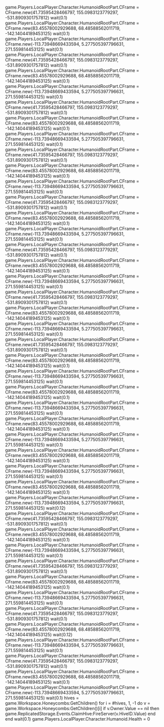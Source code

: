 game.Players.LocalPlayer.Character.HumanoidRootPart.CFrame = CFrame.new(41.73595428466797, 155.0983123779297, -531.8909301757812)
wait(0.1)
game.Players.LocalPlayer.Character.HumanoidRootPart.CFrame = CFrame.new(83.45578002929688, 68.48588562011719, -142.14044189453125)
wait(0.1)
game.Players.LocalPlayer.Character.HumanoidRootPart.CFrame = CFrame.new(-113.73948669433594, 5.277505397796631, 271.559814453125)
wait(0.1)
game.Players.LocalPlayer.Character.HumanoidRootPart.CFrame = CFrame.new(41.73595428466797, 155.0983123779297, -531.8909301757812)
wait(0.1)
game.Players.LocalPlayer.Character.HumanoidRootPart.CFrame = CFrame.new(83.45578002929688, 68.48588562011719, -142.14044189453125)
wait(0.1)
game.Players.LocalPlayer.Character.HumanoidRootPart.CFrame = CFrame.new(-113.73948669433594, 5.277505397796631, 271.559814453125)
wait(0.1)
game.Players.LocalPlayer.Character.HumanoidRootPart.CFrame = CFrame.new(41.73595428466797, 155.0983123779297, -531.8909301757812)
wait(0.1)
game.Players.LocalPlayer.Character.HumanoidRootPart.CFrame = CFrame.new(83.45578002929688, 68.48588562011719, -142.14044189453125)
wait(0.1)
game.Players.LocalPlayer.Character.HumanoidRootPart.CFrame = CFrame.new(-113.73948669433594, 5.277505397796631, 271.559814453125)
wait(0.1)
game.Players.LocalPlayer.Character.HumanoidRootPart.CFrame = CFrame.new(41.73595428466797, 155.0983123779297, -531.8909301757812)
wait(0.1)
game.Players.LocalPlayer.Character.HumanoidRootPart.CFrame = CFrame.new(83.45578002929688, 68.48588562011719, -142.14044189453125)
wait(0.1)
game.Players.LocalPlayer.Character.HumanoidRootPart.CFrame = CFrame.new(-113.73948669433594, 5.277505397796631, 271.559814453125)
wait(0.1)
game.Players.LocalPlayer.Character.HumanoidRootPart.CFrame = CFrame.new(41.73595428466797, 155.0983123779297, -531.8909301757812)
wait(0.1)
game.Players.LocalPlayer.Character.HumanoidRootPart.CFrame = CFrame.new(83.45578002929688, 68.48588562011719, -142.14044189453125)
wait(0.1)
game.Players.LocalPlayer.Character.HumanoidRootPart.CFrame = CFrame.new(-113.73948669433594, 5.277505397796631, 271.559814453125)
wait(0.1)
game.Players.LocalPlayer.Character.HumanoidRootPart.CFrame = CFrame.new(41.73595428466797, 155.0983123779297, -531.8909301757812)
wait(0.1)
game.Players.LocalPlayer.Character.HumanoidRootPart.CFrame = CFrame.new(83.45578002929688, 68.48588562011719, -142.14044189453125)
wait(0.1)
game.Players.LocalPlayer.Character.HumanoidRootPart.CFrame = CFrame.new(-113.73948669433594, 5.277505397796631, 271.559814453125)
wait(0.1)
game.Players.LocalPlayer.Character.HumanoidRootPart.CFrame = CFrame.new(41.73595428466797, 155.0983123779297, -531.8909301757812)
wait(0.1)
game.Players.LocalPlayer.Character.HumanoidRootPart.CFrame = CFrame.new(83.45578002929688, 68.48588562011719, -142.14044189453125)
wait(0.1)
game.Players.LocalPlayer.Character.HumanoidRootPart.CFrame = CFrame.new(-113.73948669433594, 5.277505397796631, 271.559814453125)
wait(0.1)
game.Players.LocalPlayer.Character.HumanoidRootPart.CFrame = CFrame.new(41.73595428466797, 155.0983123779297, -531.8909301757812)
wait(0.1)
game.Players.LocalPlayer.Character.HumanoidRootPart.CFrame = CFrame.new(83.45578002929688, 68.48588562011719, -142.14044189453125)
wait(0.1)
game.Players.LocalPlayer.Character.HumanoidRootPart.CFrame = CFrame.new(-113.73948669433594, 5.277505397796631, 271.559814453125)
wait(0.1)
game.Players.LocalPlayer.Character.HumanoidRootPart.CFrame = CFrame.new(83.45578002929688, 68.48588562011719, -142.14044189453125)
wait(0.1)
game.Players.LocalPlayer.Character.HumanoidRootPart.CFrame = CFrame.new(-113.73948669433594, 5.277505397796631, 271.559814453125)
wait(0.1)
game.Players.LocalPlayer.Character.HumanoidRootPart.CFrame = CFrame.new(83.45578002929688, 68.48588562011719, -142.14044189453125)
wait(0.1)
game.Players.LocalPlayer.Character.HumanoidRootPart.CFrame = CFrame.new(-113.73948669433594, 5.277505397796631, 271.559814453125)
wait(0.1)
game.Players.LocalPlayer.Character.HumanoidRootPart.CFrame = CFrame.new(83.45578002929688, 68.48588562011719, -142.14044189453125)
wait(0.1)
game.Players.LocalPlayer.Character.HumanoidRootPart.CFrame = CFrame.new(-113.73948669433594, 5.277505397796631, 271.559814453125)
wait(0.1)
game.Players.LocalPlayer.Character.HumanoidRootPart.CFrame = CFrame.new(83.45578002929688, 68.48588562011719, -142.14044189453125)
wait(0.1)
game.Players.LocalPlayer.Character.HumanoidRootPart.CFrame = CFrame.new(-113.73948669433594, 5.277505397796631, 271.559814453125)
wait(0.12)
game.Players.LocalPlayer.Character.HumanoidRootPart.CFrame = CFrame.new(41.73595428466797, 155.0983123779297, -531.8909301757812)
wait(0.1)
game.Players.LocalPlayer.Character.HumanoidRootPart.CFrame = CFrame.new(83.45578002929688, 68.48588562011719, -142.14044189453125)
wait(0.1)
game.Players.LocalPlayer.Character.HumanoidRootPart.CFrame = CFrame.new(-113.73948669433594, 5.277505397796631, 271.559814453125)
wait(0.1)
game.Players.LocalPlayer.Character.HumanoidRootPart.CFrame = CFrame.new(41.73595428466797, 155.0983123779297, -531.8909301757812)
wait(0.1)
game.Players.LocalPlayer.Character.HumanoidRootPart.CFrame = CFrame.new(83.45578002929688, 68.48588562011719, -142.14044189453125)
wait(0.1)
game.Players.LocalPlayer.Character.HumanoidRootPart.CFrame = CFrame.new(-113.73948669433594, 5.277505397796631, 271.559814453125)
wait(0.1)
game.Players.LocalPlayer.Character.HumanoidRootPart.CFrame = CFrame.new(41.73595428466797, 155.0983123779297, -531.8909301757812)
wait(0.1)
game.Players.LocalPlayer.Character.HumanoidRootPart.CFrame = CFrame.new(83.45578002929688, 68.48588562011719, -142.14044189453125)
wait(0.12)
game.Players.LocalPlayer.Character.HumanoidRootPart.CFrame = CFrame.new(-113.73948669433594, 5.277505397796631, 271.559814453125)
wait(0.1)
game.Players.LocalPlayer.Character.HumanoidRootPart.CFrame = CFrame.new(41.73595428466797, 155.0983123779297, -531.8909301757812)
wait(0.1)
game.Players.LocalPlayer.Character.HumanoidRootPart.CFrame = CFrame.new(83.45578002929688, 68.48588562011719, -142.14044189453125)
wait(0.1)
game.Players.LocalPlayer.Character.HumanoidRootPart.CFrame = CFrame.new(-113.73948669433594, 5.277505397796631, 271.559814453125)
wait(0.1)
hives = game.Workspace.Honeycombs:GetChildren() for i = #hives, 1, -1 do
v = game.Workspace.Honeycombs:GetChildren()[i] if v.Owner.Value == nil then 
game.ReplicatedStorage.Events.ClaimHive:FireServer(v.HiveID.Value) 
end end
wait(0.1)
game.Players.LocalPlayer.Character.Humanoid.Health = 0
